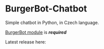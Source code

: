# BurgerBot-Chatbot
Simple chatbot in Python, in Czech language.

[BurgerBot module]([url](https://github.com/MrBurgerCZ/BurgerBot-module)) is ***required***

Latest release here: 
